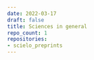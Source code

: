 ```yaml
---
date: 2022-03-17
draft: false
title: Sciences in general
repo_count: 1
repositories:
- scielo_preprints
---
```



